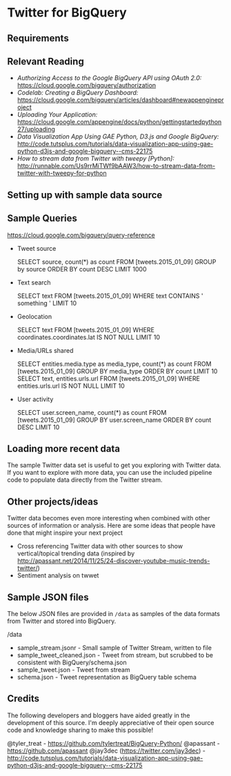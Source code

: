 Twitter for BigQuery
===

Requirements
---


Relevant Reading
---

- *Authorizing Access to the Google BigQuery API using OAuth 2.0:* https://cloud.google.com/bigquery/authorization
- *Codelab: Creating a BigQuery Dashboard:* https://cloud.google.com/bigquery/articles/dashboard#newappengineproject
- *Uploading Your Application:* https://cloud.google.com/appengine/docs/python/gettingstartedpython27/uploading
- *Data Visualization App Using GAE Python, D3.js and Google BigQuery:* http://code.tutsplus.com/tutorials/data-visualization-app-using-gae-python-d3js-and-google-bigquery--cms-22175
- *How to stream data from Twitter with tweepy [Python]:* http://runnable.com/Us9rrMiTWf9bAAW3/how-to-stream-data-from-twitter-with-tweepy-for-python

Setting up with sample data source
---

Sample Queries
---

https://cloud.google.com/bigquery/query-reference

- Tweet source

    SELECT source, count(*) as count FROM [tweets.2015_01_09] GROUP by source ORDER BY count DESC LIMIT 1000
    
- Text search

	SELECT text FROM [tweets.2015_01_09] WHERE text CONTAINS ' something ' LIMIT 10

- Geolocation

	SELECT text FROM [tweets.2015_01_09] WHERE coordinates.coordinates.lat IS NOT NULL LIMIT 10

- Media/URLs shared

	SELECT entities.media.type as media_type, count(*) as count FROM [tweets.2015_01_09] GROUP BY media_type ORDER BY count LIMIT 10
	SELECT text, entities.urls.url FROM [tweets.2015_01_09] WHERE entities.urls.url IS NOT NULL LIMIT 10

- User activity

	SELECT user.screen_name, count(*) as count FROM [tweets.2015_01_09] GROUP BY user.screen_name ORDER BY count DESC LIMIT 10


Loading more recent data
---

The sample Twitter data set is useful to get you exploring with Twitter data. If you want to explore with more data, you can use the 
included pipeline code to populate data directly from the Twitter stream.



Other projects/ideas
---

Twitter data becomes even more interesting when combined with other sources of information or analysis. Here are some ideas
that people have done that might inspire your next project 

- Cross referencing Twitter data with other sources to show vertical/topical trending data (inspired by http://apassant.net/2014/11/25/24-discover-youtube-music-trends-twitter/)
- Sentiment analysis on twwet

Sample JSON files
---

The below JSON files are provided in `/data` as samples of the data formats from Twitter and stored into BigQuery.

/data

- sample_stream.jsonr - Small sample of Twitter Stream, written to file
- sample_tweet_cleaned.json - Tweet from stream, but scrubbed to be consistent with BigQuery/schema.json
- sample_tweet.json - Tweet from stream 
- schema.json - Tweet representation as BigQuery table schema


Credits
---

The following developers and bloggers have aided greatly in the development of this source. I'm deeply appreciative
of their open source code and knowledge sharing to make this possible!

@tyler_treat - https://github.com/tylertreat/BigQuery-Python/
@apassant - https://github.com/apassant
@jay3dec (https://twitter.com/jay3dec) - http://code.tutsplus.com/tutorials/data-visualization-app-using-gae-python-d3js-and-google-bigquery--cms-22175

